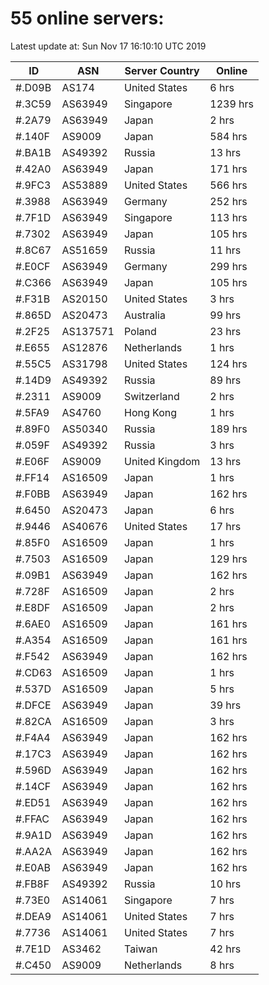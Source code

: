 # 55 online servers:

Latest update at: Sun Nov 17 16:10:10 UTC 2019

| ID | ASN | Server Country | Online |
| -- | --- | -------------- | ------ |
| #.D09B | AS174 | United States | 6 hrs |
| #.3C59 | AS63949 | Singapore | 1239 hrs |
| #.2A79 | AS63949 | Japan | 2 hrs |
| #.140F | AS9009 | Japan | 584 hrs |
| #.BA1B | AS49392 | Russia | 13 hrs |
| #.42A0 | AS63949 | Japan | 171 hrs |
| #.9FC3 | AS53889 | United States | 566 hrs |
| #.3988 | AS63949 | Germany | 252 hrs |
| #.7F1D | AS63949 | Singapore | 113 hrs |
| #.7302 | AS63949 | Japan | 105 hrs |
| #.8C67 | AS51659 | Russia | 11 hrs |
| #.E0CF | AS63949 | Germany | 299 hrs |
| #.C366 | AS63949 | Japan | 105 hrs |
| #.F31B | AS20150 | United States | 3 hrs |
| #.865D | AS20473 | Australia | 99 hrs |
| #.2F25 | AS137571 | Poland | 23 hrs |
| #.E655 | AS12876 | Netherlands | 1 hrs |
| #.55C5 | AS31798 | United States | 124 hrs |
| #.14D9 | AS49392 | Russia | 89 hrs |
| #.2311 | AS9009 | Switzerland | 2 hrs |
| #.5FA9 | AS4760 | Hong Kong | 1 hrs |
| #.89F0 | AS50340 | Russia | 189 hrs |
| #.059F | AS49392 | Russia | 3 hrs |
| #.E06F | AS9009 | United Kingdom | 13 hrs |
| #.FF14 | AS16509 | Japan | 1 hrs |
| #.F0BB | AS63949 | Japan | 162 hrs |
| #.6450 | AS20473 | Japan | 6 hrs |
| #.9446 | AS40676 | United States | 17 hrs |
| #.85F0 | AS16509 | Japan | 1 hrs |
| #.7503 | AS16509 | Japan | 129 hrs |
| #.09B1 | AS63949 | Japan | 162 hrs |
| #.728F | AS16509 | Japan | 2 hrs |
| #.E8DF | AS16509 | Japan | 2 hrs |
| #.6AE0 | AS16509 | Japan | 161 hrs |
| #.A354 | AS16509 | Japan | 161 hrs |
| #.F542 | AS63949 | Japan | 162 hrs |
| #.CD63 | AS16509 | Japan | 1 hrs |
| #.537D | AS16509 | Japan | 5 hrs |
| #.DFCE | AS63949 | Japan | 39 hrs |
| #.82CA | AS16509 | Japan | 3 hrs |
| #.F4A4 | AS63949 | Japan | 162 hrs |
| #.17C3 | AS63949 | Japan | 162 hrs |
| #.596D | AS63949 | Japan | 162 hrs |
| #.14CF | AS63949 | Japan | 162 hrs |
| #.ED51 | AS63949 | Japan | 162 hrs |
| #.FFAC | AS63949 | Japan | 162 hrs |
| #.9A1D | AS63949 | Japan | 162 hrs |
| #.AA2A | AS63949 | Japan | 162 hrs |
| #.E0AB | AS63949 | Japan | 162 hrs |
| #.FB8F | AS49392 | Russia | 10 hrs |
| #.73E0 | AS14061 | Singapore | 7 hrs |
| #.DEA9 | AS14061 | United States | 7 hrs |
| #.7736 | AS14061 | United States | 7 hrs |
| #.7E1D | AS3462 | Taiwan | 42 hrs |
| #.C450 | AS9009 | Netherlands | 8 hrs |

